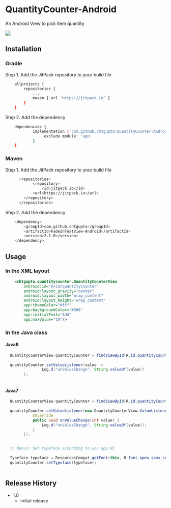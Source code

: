 # QuantityCounter-Android
An Android View to pick item quantity

[![](https://jitpack.io/v/chtgupta/QuantityCounter-Android.svg)](https://jitpack.io/#chtgupta/QuantityCounter-Android)

## Installation

### Gradle

Step 1. Add the JitPack repository to your build file

```sh
	allprojects {
		repositories {
			...
			maven { url 'https://jitpack.io' }
		}
	}
```

Step 2. Add the dependency

```sh
	dependencies {
	        implementation ('com.github.chtgupta:QuantityCounter-Android:1.0') {
          	     exclude module: 'app'
    		}
	}
```

### Maven

Step 1. Add the JitPack repository to your build file

```sh
	  <repositories>
          	<repository>
          		<id>jitpack.io</id>
	  		<url>https://jitpack.io</url>
	  	</repository>
	  </repositories>
```

Step 2. Add the dependency

```sh
	<dependency>
	    <groupId>com.github.chtgupta</groupId>
	    <artifactId>FadeInTextView-Android</artifactId>
	    <version>2.1.0</version>
	</dependency>
```

## Usage

### In the XML layout

```xml
    <chtgupta.quantitycounter.QuantityCounterView
        android:id="@+id/quantityCounter"
        android:layout_gravity="center"
        android:layout_width="wrap_content"
        android:layout_height="wrap_content"
        app:themeColor="#fff"
        app:backgroundColor="#000"
        app:initialText="Add"
        app:maxValue="10"/>
```

### In the Java class
#### Java8

```java
  QuantityCounterView quantityCounter = findViewById(R.id.quantityCounter);
  
  quantityCounter.setValueListener(value ->
                Log.d("onValueChange", String.valueOf(value))
        );
  
```

#### Java7

```java
  QuantityCounterView quantityCounter = findViewById(R.id.quantityCounter);
  
  quantityCounter.setValueListener(new QuantityCounterView.ValueListener() {
            @Override
            public void onValueChange(int value) {
                Log.d("onValueChange", String.valueOf(value));
            }
        });
  
```

```java
  // Bonus! Set typeface according to you app UI
  
  Typeface typeface = ResourcesCompat.getFont(this, R.font.open_sans_semibold);
  quantityCounter.setTypeface(typeface);
  
```


## Release History

* 1.0
	* Initial release
 
